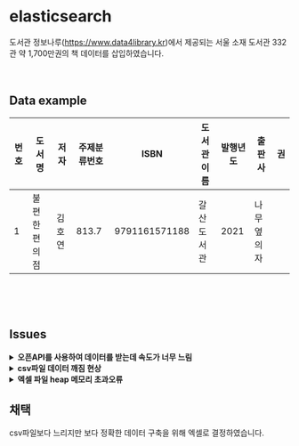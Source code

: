 # elasticsearch

도서관 정보나루(https://www.data4library.kr)에서 제공되는 서울 소재 도서관 332관 약 1,700만권의 책 데이터를 삽입하였습니다.
<br>
<br>
<br>

## Data example
|번호|도서명|저자|주제분류번호|ISBN|도서관이름|발행년도|출판사|권|
|---|------------|------|---|----------|------------|---|--------|---|
|1|불편한 편의점|김호연|813.7|9791161571188|갈산도서관|2021|나무옆의자||

<br>
<br>
<br>

## Issues
<details>
    <summary>
        <b>오픈API를 사용하여 데이터를 받는데 속도가 너무 느림</b>
    </summary>
<br>
  &nbsp;&nbsp;&nbsp;&nbsp; <b>문제점:</b> 오픈 API를 사용시 1000건의 데이터당 10초 60,000건의 데이터에는 1시간 이상 소요된다. 
  <br>
  &nbsp;&nbsp;&nbsp;&nbsp; <b>해결방안:</b> csv파일로 DB에 저장해보자!
</details>
<details>
    <summary>
        <b>csv파일 데이터 깨짐 현상</b>
    </summary>
<br>
  &nbsp;&nbsp;&nbsp;&nbsp; <b>문제점1:</b> csv파일은 컬럼을 ',' 구분자로 나누는데 도서명에 ,가 있다면 분리에 어려움이 있다.
  <br>
  &nbsp;&nbsp;&nbsp;&nbsp; <b>문제점2:</b> 목록구분기호를 '|'로 변경 엑셀에서 csv로 변경할 때 일부 한글 및 다수의 언어 깨짐 발생. (ansi->utf-8)   
  <br>
  &nbsp;&nbsp;&nbsp;&nbsp; <b>해결방안:</b> 엑셀파일로 DB에 저장해보자!
</details>
<details>
    <summary>
        <b>엑셀 파일 heap 메모리 초과오류</b>
    </summary>
<br>
  &nbsp;&nbsp;&nbsp;&nbsp; <b>문제점1:</b> 엑셀 파일 용량이 큰 경우 heap 메모리 오류 발생.
  <br>
  &nbsp;&nbsp;&nbsp;&nbsp; <b>해결방안:</b> 컴퓨터환경에 맞춰 기준점을 정하고 엑셀 파일을 분리하여 데이터를 적재해보자!
</details>

## 채택
csv파일보다 느리지만 보다 정확한 데이터 구축을 위해 엑셀로 결정하였습니다.
